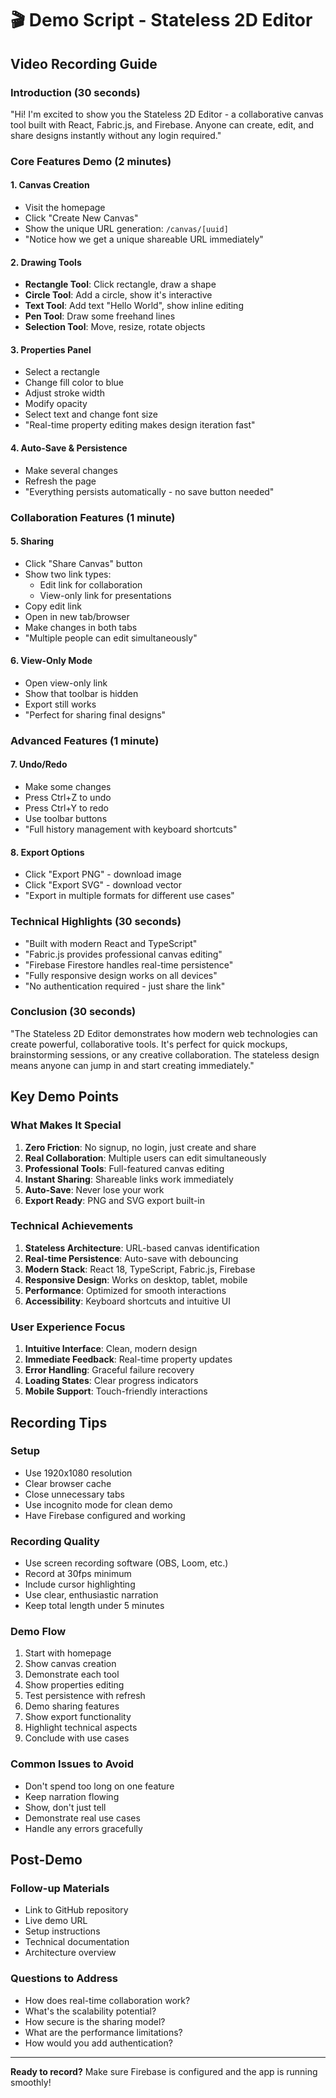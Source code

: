 # 🎬 Demo Script - Stateless 2D Editor

## Video Recording Guide

### Introduction (30 seconds)
"Hi! I'm excited to show you the Stateless 2D Editor - a collaborative canvas tool built with React, Fabric.js, and Firebase. Anyone can create, edit, and share designs instantly without any login required."

### Core Features Demo (2 minutes)

#### 1. Canvas Creation
- Visit the homepage
- Click "Create New Canvas"
- Show the unique URL generation: `/canvas/[uuid]`
- "Notice how we get a unique shareable URL immediately"

#### 2. Drawing Tools
- **Rectangle Tool**: Click rectangle, draw a shape
- **Circle Tool**: Add a circle, show it's interactive
- **Text Tool**: Add text "Hello World", show inline editing
- **Pen Tool**: Draw some freehand lines
- **Selection Tool**: Move, resize, rotate objects

#### 3. Properties Panel
- Select a rectangle
- Change fill color to blue
- Adjust stroke width
- Modify opacity
- Select text and change font size
- "Real-time property editing makes design iteration fast"

#### 4. Auto-Save & Persistence
- Make several changes
- Refresh the page
- "Everything persists automatically - no save button needed"

### Collaboration Features (1 minute)

#### 5. Sharing
- Click "Share Canvas" button
- Show two link types:
  - Edit link for collaboration
  - View-only link for presentations
- Copy edit link
- Open in new tab/browser
- Make changes in both tabs
- "Multiple people can edit simultaneously"

#### 6. View-Only Mode
- Open view-only link
- Show that toolbar is hidden
- Export still works
- "Perfect for sharing final designs"

### Advanced Features (1 minute)

#### 7. Undo/Redo
- Make some changes
- Press Ctrl+Z to undo
- Press Ctrl+Y to redo
- Use toolbar buttons
- "Full history management with keyboard shortcuts"

#### 8. Export Options
- Click "Export PNG" - download image
- Click "Export SVG" - download vector
- "Export in multiple formats for different use cases"

### Technical Highlights (30 seconds)
- "Built with modern React and TypeScript"
- "Fabric.js provides professional canvas editing"
- "Firebase Firestore handles real-time persistence"
- "Fully responsive design works on all devices"
- "No authentication required - just share the link"

### Conclusion (30 seconds)
"The Stateless 2D Editor demonstrates how modern web technologies can create powerful, collaborative tools. It's perfect for quick mockups, brainstorming sessions, or any creative collaboration. The stateless design means anyone can jump in and start creating immediately."

## Key Demo Points

### What Makes It Special
1. **Zero Friction**: No signup, no login, just create and share
2. **Real Collaboration**: Multiple users can edit simultaneously
3. **Professional Tools**: Full-featured canvas editing
4. **Instant Sharing**: Shareable links work immediately
5. **Auto-Save**: Never lose your work
6. **Export Ready**: PNG and SVG export built-in

### Technical Achievements
1. **Stateless Architecture**: URL-based canvas identification
2. **Real-time Persistence**: Auto-save with debouncing
3. **Modern Stack**: React 18, TypeScript, Fabric.js, Firebase
4. **Responsive Design**: Works on desktop, tablet, mobile
5. **Performance**: Optimized for smooth interactions
6. **Accessibility**: Keyboard shortcuts and intuitive UI

### User Experience Focus
1. **Intuitive Interface**: Clean, modern design
2. **Immediate Feedback**: Real-time property updates
3. **Error Handling**: Graceful failure recovery
4. **Loading States**: Clear progress indicators
5. **Mobile Support**: Touch-friendly interactions

## Recording Tips

### Setup
- Use 1920x1080 resolution
- Clear browser cache
- Close unnecessary tabs
- Use incognito mode for clean demo
- Have Firebase configured and working

### Recording Quality
- Use screen recording software (OBS, Loom, etc.)
- Record at 30fps minimum
- Include cursor highlighting
- Use clear, enthusiastic narration
- Keep total length under 5 minutes

### Demo Flow
1. Start with homepage
2. Show canvas creation
3. Demonstrate each tool
4. Show properties editing
5. Test persistence with refresh
6. Demo sharing features
7. Show export functionality
8. Highlight technical aspects
9. Conclude with use cases

### Common Issues to Avoid
- Don't spend too long on one feature
- Keep narration flowing
- Show, don't just tell
- Demonstrate real use cases
- Handle any errors gracefully

## Post-Demo

### Follow-up Materials
- Link to GitHub repository
- Live demo URL
- Setup instructions
- Technical documentation
- Architecture overview

### Questions to Address
- How does real-time collaboration work?
- What's the scalability potential?
- How secure is the sharing model?
- What are the performance limitations?
- How would you add authentication?

---

**Ready to record?** Make sure Firebase is configured and the app is running smoothly!

